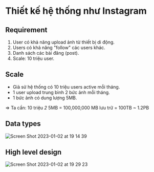 # Thiết kế hệ thống như Instagram

## Requirement

1. User có khả năng upload ảnh từ thiết bị di động.
2. Users có khả năng "follow" các users khác.
3. Danh sách các bài đăng (post).
4. Scale: 10 triệu user.

## Scale

- Giả sử hệ thống có 10 triệu users active mỗi tháng.
- 1 user upload trung bình 2 bức ảnh mỗi tháng.
- 1 bức ảnh có dung lượng 5MB.

=> Ta cần: 10 triệu *2* 5MB = 100,000,000 MB lưu trữ = 100TB ~ 1.2PB

## Data types

![Screen Shot 2023-01-02 at 19 14 39](https://user-images.githubusercontent.com/15076665/210219618-bbaf64ea-6d08-4ca4-92d4-a05ee87200ee.png)

## High level design

![Screen Shot 2023-01-02 at 19 29 23](https://user-images.githubusercontent.com/15076665/210219623-9b0797b0-1b9f-4503-b24e-c8612571cb28.png)

